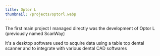 ```yaml
---
title: Optor L
thumbnail: /projects/optorl.webp
---
```

The first main project I managed directly was the development of Optor L (previously named ScanWay)

It's a desktop software used to acquire data using a table top dental scanner and to integrate with various dental CAD softwares
